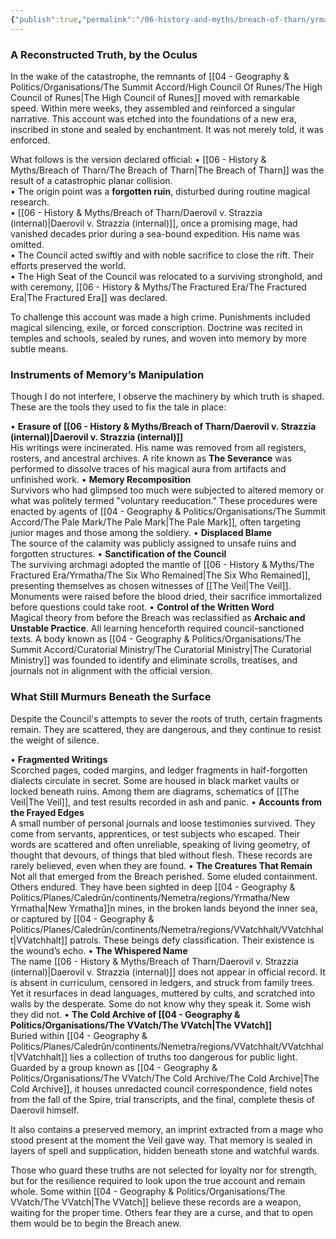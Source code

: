 ```yaml
---
{"publish":true,"permalink":"/06-history-and-myths/breach-of-tharn/yrmatha-s-breach-coverup-internal/"}
---
```


### A Reconstructed Truth, by the Oculus
In the wake of the catastrophe, the remnants of [[04 - Geography & Politics/Organisations/The Summit Accord/High Council Of Runes/The High Council of Runes\|The High Council of Runes]] moved with remarkable speed. Within mere weeks, they assembled and reinforced a singular narrative. This account was etched into the foundations of a new era, inscribed in stone and sealed by enchantment. It was not merely told, it was enforced.

What follows is the version declared official:
• [[06 - History & Myths/Breach of Tharn/The Breach of Tharn\|The Breach of Tharn]] was the result of a catastrophic planar collision.  
• The origin point was a **forgotten ruin**, disturbed during routine magical research.  
• [[06 - History & Myths/Breach of Tharn/Daerovil v. Strazzia (internal)\|Daerovil v. Strazzia (internal)]], once a promising mage, had vanished decades prior during a sea-bound expedition. His name was omitted.  
• The Council acted swiftly and with noble sacrifice to close the rift. Their efforts preserved the world.  
• The High Seat of the Council was relocated to a surviving stronghold, and with ceremony, [[06 - History & Myths/The Fractured Era/The Fractured Era\|The Fractured Era]] was declared.

To challenge this account was made a high crime. Punishments included magical silencing, exile, or forced conscription. Doctrine was recited in temples and schools, sealed by runes, and woven into memory by more subtle means.

### Instruments of Memory’s Manipulation
Though I do not interfere, I observe the machinery by which truth is shaped. These are the tools they used to fix the tale in place:

• **Erasure of [[06 - History & Myths/Breach of Tharn/Daerovil v. Strazzia (internal)\|Daerovil v. Strazzia (internal)]]**  
His writings were incinerated. His name was removed from all registers, rosters, and ancestral archives. A rite known as **The Severance** was performed to dissolve traces of his magical aura from artifacts and unfinished work.
• **Memory Recomposition**  
Survivors who had glimpsed too much were subjected to altered memory or what was politely termed "voluntary reeducation." These procedures were enacted by agents of [[04 - Geography & Politics/Organisations/The Summit Accord/The Pale Mark/The Pale Mark\|The Pale Mark]], often targeting junior mages and those among the soldiery.
• **Displaced Blame**  
The source of the calamity was publicly assigned to unsafe ruins and forgotten structures.
• **Sanctification of the Council**  
The surviving archmagi adopted the mantle of [[06 - History & Myths/The Fractured Era/Yrmatha/The Six Who Remained\|The Six Who Remained]], presenting themselves as chosen witnesses of [[The Veil\|The Veil]]. Monuments were raised before the blood dried, their sacrifice immortalized before questions could take root.
• **Control of the Written Word**  
Magical theory from before the Breach was reclassified as **Archaic and Unstable Practice**. All learning henceforth required council-sanctioned texts. A body known as [[04 - Geography & Politics/Organisations/The Summit Accord/Curatorial Ministry/The Curatorial Ministry\|The Curatorial Ministry]] was founded to identify and eliminate scrolls, treatises, and journals not in alignment with the official version.

### What Still Murmurs Beneath the Surface
Despite the Council's attempts to sever the roots of truth, certain fragments remain. They are scattered, they are dangerous, and they continue to resist the weight of silence.

• **Fragmented Writings**  
Scorched pages, coded margins, and ledger fragments in half-forgotten dialects circulate in secret. Some are housed in black market vaults or locked beneath ruins. Among them are diagrams, schematics of [[The Veil\|The Veil]], and test results recorded in ash and panic.
• **Accounts from the Frayed Edges**  
A small number of personal journals and loose testimonies survived. They come from servants, apprentices, or test subjects who escaped. Their words are scattered and often unreliable, speaking of living geometry, of thought that devours, of things that bled without flesh. These records are rarely believed, even when they are found.
• **The Creatures That Remain**  
Not all that emerged from the Breach perished. Some eluded containment. Others endured. They have been sighted in deep [[04 - Geography & Politics/Planes/Caledrûn/continents/Nemetra/regions/Yrmatha/New Yrmatha\|New Yrmatha]]n mines, in the broken lands beyond the inner sea, or captured by [[04 - Geography & Politics/Planes/Caledrûn/continents/Nemetra/regions/VVatchhalt/VVatchhalt\|VVatchhalt]] patrols. These beings defy classification. Their existence is the wound’s echo.
• **The Whispered Name**  
The name [[06 - History & Myths/Breach of Tharn/Daerovil v. Strazzia (internal)\|Daerovil v. Strazzia (internal)]] does not appear in official record. It is absent in curriculum, censored in ledgers, and struck from family trees. Yet it resurfaces in dead languages, muttered by cults, and scratched into walls by the desperate. Some do not know why they speak it. Some wish they did not.
• **The Cold Archive of [[04 - Geography & Politics/Organisations/The VVatch/The VVatch\|The VVatch]]**  
Buried within [[04 - Geography & Politics/Planes/Caledrûn/continents/Nemetra/regions/VVatchhalt/VVatchhalt\|VVatchhalt]] lies a collection of truths too dangerous for public light. Guarded by a group known as [[04 - Geography & Politics/Organisations/The VVatch/The Cold Archive/The Cold Archive\|The Cold Archive]], it houses unredacted council correspondence, field notes from the fall of the Spire, trial transcripts, and the final, complete thesis of Daerovil himself.

It also contains a preserved memory, an imprint extracted from a mage who stood present at the moment the Veil gave way. That memory is sealed in layers of spell and supplication, hidden beneath stone and watchful wards.

Those who guard these truths are not selected for loyalty nor for strength, but for the resilience required to look upon the true account and remain whole. Some within [[04 - Geography & Politics/Organisations/The VVatch/The VVatch\|The VVatch]] believe these records are a weapon, waiting for the proper time. Others fear they are a curse, and that to open them would be to begin the Breach anew.
